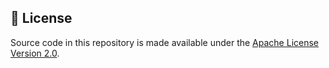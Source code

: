 
## 📄 License

Source code in this repository is made available under the [Apache License Version 2.0](LICENSE.md).
